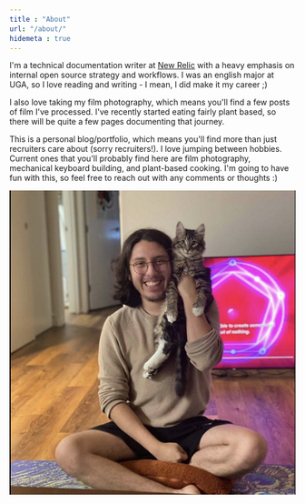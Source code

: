 ```yaml
---
title : "About"
url: "/about/"
hidemeta : true
---
```


I'm a technical documentation writer at [New Relic](docs.newrelic.com) with a heavy emphasis on internal open source strategy and workflows. I was an english major at UGA, so I love reading and writing - I mean, I did make it my career ;)

I also love taking my film photography, which means you'll find a few posts of film I've processed. I've recently started eating fairly plant based, so there will be quite a few pages documenting that journey.

This is a personal blog/portfolio, which means you'll find more than just recruiters care about (sorry recruiters!). I love jumping between hobbies. Current ones that you'll probably find here are film photography, mechanical keyboard building, and plant-based cooking. I'm going to have fun with this, so feel free to reach out with any comments or thoughts :)

![A photo with me and my cat, Merlin](/static/merlin.png "merlin pic")